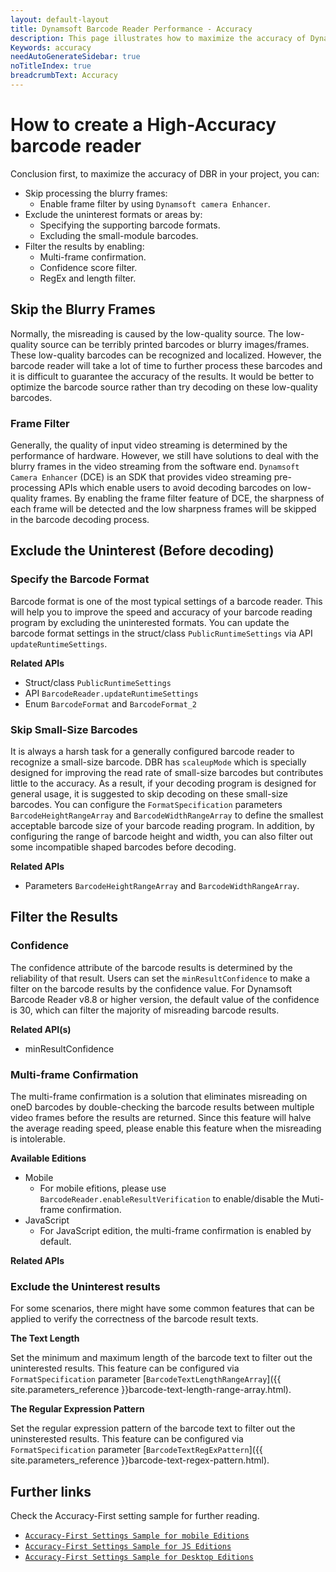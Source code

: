```yaml
---
layout: default-layout
title: Dynamsoft Barcode Reader Performance - Accuracy
description: This page illustrates how to maximize the accuracy of Dynamsoft Barcode Reader
Keywords: accuracy
needAutoGenerateSidebar: true
noTitleIndex: true
breadcrumbText: Accuracy
---
```


# How to create a High-Accuracy barcode reader

Conclusion first, to maximize the accuracy of DBR in your project, you can:

- Skip processing the blurry frames:
  - Enable frame filter by using `Dynamsoft camera Enhancer`.
- Exclude the uninterest formats or areas by:
  - Specifying the supporting barcode formats.
  - Excluding the small-module barcodes.
- Filter the results by enabling:
  - Multi-frame confirmation.
  - Confidence score filter.
  - RegEx and length filter.

## Skip the Blurry Frames

Normally, the misreading is caused by the low-quality source. The low-quality source can be terribly printed barcodes or blurry images/frames. These low-quality barcodes can be recognized and localized. However, the barcode reader will take a lot of time to further process these barcodes and it is difficult to guarantee the accuracy of the results. It would be better to optimize the barcode source rather than try decoding on these low-quality barcodes.

### Frame Filter

Generally, the quality of input video streaming is determined by the performance of hardware. However, we still have solutions to deal with the blurry frames in the video streaming from the software end. `Dynamsoft Camera Enhancer` (DCE) is an SDK that provides video streaming pre-processing APIs which enable users to avoid decoding barcodes on low-quality frames. By enabling the frame filter feature of DCE, the sharpness of each frame will be detected and the low sharpness frames will be skipped in the barcode decoding process.

## Exclude the Uninterest (Before decoding)

### Specify the Barcode Format

Barcode format is one of the most typical settings of a barcode reader. This will help you to improve the speed and accuracy of your barcode reading program by excluding the uninterested formats. You can update the barcode format settings in the struct/class `PublicRuntimeSettings` via API `updateRuntimeSettings`.

**Related APIs**

- Struct/class `PublicRuntimeSettings`
- API `BarcodeReader.updateRuntimeSettings`
- Enum `BarcodeFormat` and `BarcodeFormat_2`

### Skip Small-Size Barcodes

It is always a harsh task for a generally configured barcode reader to recognize a small-size barcode. DBR has `scaleupMode` which is specially designed for improving the read rate of small-size barcodes but contributes little to the accuracy. As a result, if your decoding program is designed for general usage, it is suggested to skip decoding on these small-size barcodes. You can configure the `FormatSpecification` parameters `BarcodeHeightRangeArray` and `BarcodeWidthRangeArray` to define the smallest acceptable barcode size of your barcode reading program. In addition, by configuring the range of barcode height and width, you can also filter out some incompatible shaped barcodes before decoding.

**Related APIs**

- Parameters `BarcodeHeightRangeArray` and `BarcodeWidthRangeArray`.

## Filter the Results

### Confidence

The confidence attribute of the barcode results is determined by the reliability of that result. Users can set the `minResultConfidence` to make a filter on the barcode results by the confidence value.  For Dynamsoft Barcode Reader v8.8 or higher version, the default value of the confidence is 30, which can filter the majority of misreading barcode results.

**Related API(s)**

- minResultConfidence

### Multi-frame Confirmation

The multi-frame confirmation is a solution that eliminates misreading on oneD barcodes by double-checking the barcode results between multiple video frames before the results are returned. Since this feature will halve the average reading speed, please enable this feature when the misreading is intolerable.

**Available Editions**

- Mobile
  - For mobile efitions, please use `BarcodeReader.enableResultVerification` to enable/disable the Muti-frame confirmation.
- JavaScript
  - For JavaScript edition, the multi-frame confirmation is enabled by default.

**Related APIs**

### Exclude the Uninterest results

For some scenarios, there might have some common features that can be applied to verify the correctness of the barcode result texts.

**The Text Length**

Set the minimum and maximum length of the barcode text to filter out the uninterested results. This feature can be configured via `FormatSpecification` parameter [`BarcodeTextLengthRangeArray`]({{ site.parameters_reference }}barcode-text-length-range-array.html).

**The Regular Expression Pattern**

Set the regular expression pattern of the barcode text to filter out the uninsterested results. This feature can be configured via `FormatSpecification` parameter [`BarcodeTextRegExPattern`]({{ site.parameters_reference }}barcode-text-regex-pattern.html).

## Further links

Check the Accuracy-First setting sample for further reading.

- [`Accuracy-First Settings Sample for mobile Editions`]()
- [`Accuracy-First Settings Sample for JS Editions`]()
- [`Accuracy-First Settings Sample for Desktop Editions`]()
